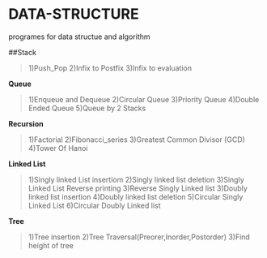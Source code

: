 # DATA-STRUCTURE
programes for data structue and algorithm

##Stack
>1)Push_Pop
2)Infix to Postfix
3)Infix to evaluation

**Queue**
>1)Enqueue and Dequeue
2)Circular Queue
3)Priority Queue
4)Double Ended Queue
5)Queue by 2 Stacks

**Recursion**
>1)Factorial
2)Fibonacci_series
3)Greatest Common Divisor (GCD)
4)Tower Of Hanoi

**Linked List**
>1)Singly linked List insertiom
2)Singly linked list deletion
3)Singly Linked List Reverse printing
3)Reverse Singly Linked list 
3)Doubly linked list insertion
4)Doubly linked list deletion
5)Circular Singly Linked List
6)Circular Doubly Linked list

**Tree**
>1)Tree insertion
2)Tree Traversal(Preorer,Inorder,Postorder)
3)Find height of tree
